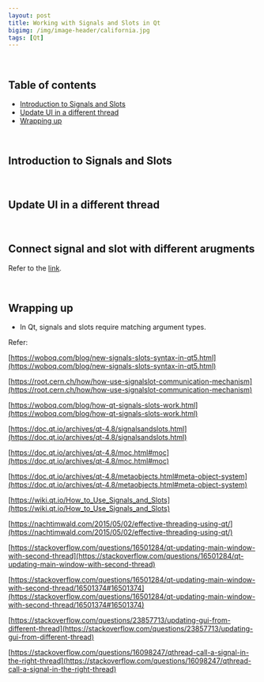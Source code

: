 ```yaml
---
layout: post
title: Working with Signals and Slots in Qt
bigimg: /img/image-header/california.jpg
tags: [Qt]
---
```



<br>

## Table of contents
- [Introduction to Signals and Slots](#introduction-to-signals-and-slots)
- [Update UI in a different thread](#update-ui-in-a-different-thread)
- [Wrapping up](#wrapping-up)


<br>

## Introduction to Signals and Slots





<br>

## Update UI in a different thread 



<br>

## Connect signal and slot with different arugments
Refer to the [link](https://stackoverflow.com/questions/7926978/how-we-can-connect-the-signals-and-slot-with-different-arguments).




<br>

## Wrapping up
- In Qt, signals and slots require matching argument types.


Refer:

[https://woboq.com/blog/new-signals-slots-syntax-in-qt5.html](https://woboq.com/blog/new-signals-slots-syntax-in-qt5.html)

[https://root.cern.ch/how/how-use-signalslot-communication-mechanism](https://root.cern.ch/how/how-use-signalslot-communication-mechanism)

[https://woboq.com/blog/how-qt-signals-slots-work.html](https://woboq.com/blog/how-qt-signals-slots-work.html)

[https://doc.qt.io/archives/qt-4.8/signalsandslots.html](https://doc.qt.io/archives/qt-4.8/signalsandslots.html)

[https://doc.qt.io/archives/qt-4.8/moc.html#moc](https://doc.qt.io/archives/qt-4.8/moc.html#moc)

[https://doc.qt.io/archives/qt-4.8/metaobjects.html#meta-object-system](https://doc.qt.io/archives/qt-4.8/metaobjects.html#meta-object-system)

[https://wiki.qt.io/How_to_Use_Signals_and_Slots](https://wiki.qt.io/How_to_Use_Signals_and_Slots)

[https://nachtimwald.com/2015/05/02/effective-threading-using-qt/](https://nachtimwald.com/2015/05/02/effective-threading-using-qt/)

[https://stackoverflow.com/questions/16501284/qt-updating-main-window-with-second-thread](https://stackoverflow.com/questions/16501284/qt-updating-main-window-with-second-thread)

[https://stackoverflow.com/questions/16501284/qt-updating-main-window-with-second-thread/16501374#16501374](https://stackoverflow.com/questions/16501284/qt-updating-main-window-with-second-thread/16501374#16501374)

[https://stackoverflow.com/questions/23857713/updating-gui-from-different-thread](https://stackoverflow.com/questions/23857713/updating-gui-from-different-thread)

[https://stackoverflow.com/questions/16098247/qthread-call-a-signal-in-the-right-thread](https://stackoverflow.com/questions/16098247/qthread-call-a-signal-in-the-right-thread)

